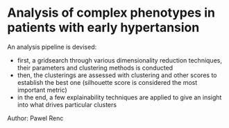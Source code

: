 # Analysis of complex phenotypes in patients with early hypertansion

An analysis pipeline is devised:
 - first, a gridsearch through various dimensionality reduction techniques, their parameters and clustering methods is conducted
 - then, the clusterings are assessed with clustering and other scores to establish the best one (silhouette score is considered the most important metric) 
 - in the end, a few explainability techniques are applied to give an insight into what drives particular clusters

 Author:
 Pawel Renc
